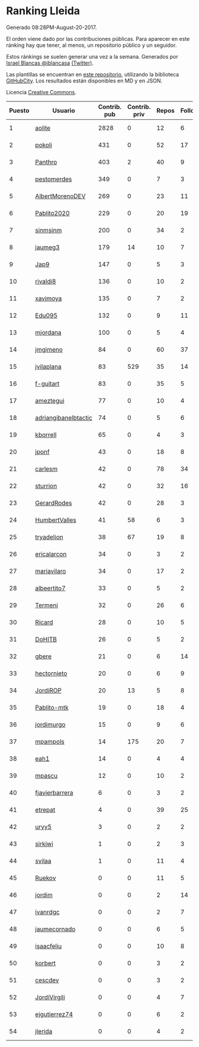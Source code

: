 # Ranking Lleida

Generado 08:28PM-August-20-2017.

El orden viene dado por las contribuciones públicas. Para aparecer en este ránking hay que tener, al menos, un repositorio público y un seguidor.

Estos ránkings se suelen generar una vez a la semana. Generados por [Israel Blancas @iblancasa](https://github.com/iblancasa/) [(Twitter)](https://twitter.com/iblancasa).

Las plantillas se encuentran en [este repositorio](https://github.com/iblancasa/GH-Spanish-Ranking), utilizando la biblioteca [GitHubCity](https://github.com/iblancasa/GitHubCity). Los resultados están disponibles en MD y en JSON.

Licencia [Creative Commons](https://creativecommons.org/licenses/by/4.0/).

| Puesto   |  Usuario  | Contrib. pub | Contrib. priv |Repos| Followers | Desde |  Avatar  |
|----------|-----------|--------------|---------------|-----|-----------|-------|----------|
|1|[aolite](https://github.com/aolite)|2828|0|12|6|2013-06-03|![aolite](https://avatars3.githubusercontent.com/u/4601466)|
|2|[pokoli](https://github.com/pokoli)|431|0|52|17|2011-10-30|![pokoli](https://avatars3.githubusercontent.com/u/1160726)|
|3|[Panthro](https://github.com/Panthro)|403|2|40|9|2012-03-22|![Panthro](https://avatars0.githubusercontent.com/u/1565421)|
|4|[pestomerdes](https://github.com/pestomerdes)|349|0|7|3|2015-02-16|![pestomerdes](https://avatars3.githubusercontent.com/u/11027833)|
|5|[AlbertMorenoDEV](https://github.com/AlbertMorenoDEV)|269|0|23|11|2010-03-04|![AlbertMorenoDEV](https://avatars1.githubusercontent.com/u/216042)|
|6|[Pablito2020](https://github.com/Pablito2020)|229|0|20|19|2016-04-24|![Pablito2020](https://avatars3.githubusercontent.com/u/18640261)|
|7|[sinmsinm](https://github.com/sinmsinm)|200|0|34|2|2012-05-16|![sinmsinm](https://avatars2.githubusercontent.com/u/1745437)|
|8|[jaumeg3](https://github.com/jaumeg3)|179|14|10|7|2016-07-14|![jaumeg3](https://avatars2.githubusercontent.com/u/20457801)|
|9|[Jap9](https://github.com/Jap9)|147|0|5|3|2016-02-09|![Jap9](https://avatars2.githubusercontent.com/u/17140922)|
|10|[rivaldi8](https://github.com/rivaldi8)|136|0|10|2|2011-11-11|![rivaldi8](https://avatars2.githubusercontent.com/u/1187977)|
|11|[xavimoya](https://github.com/xavimoya)|135|0|7|2|2014-11-25|![xavimoya](https://avatars0.githubusercontent.com/u/9944686)|
|12|[Edu095](https://github.com/Edu095)|132|0|9|11|2015-04-07|![Edu095](https://avatars0.githubusercontent.com/u/11843087)|
|13|[mjordana](https://github.com/mjordana)|100|0|5|4|2014-11-19|![mjordana](https://avatars2.githubusercontent.com/u/9840099)|
|14|[jmgimeno](https://github.com/jmgimeno)|84|0|60|37|2011-04-08|![jmgimeno](https://avatars1.githubusercontent.com/u/718396)|
|15|[jvilaplana](https://github.com/jvilaplana)|83|529|35|14|2011-04-15|![jvilaplana](https://avatars0.githubusercontent.com/u/732164)|
|16|[f-guitart](https://github.com/f-guitart)|83|0|35|5|2014-03-09|![f-guitart](https://avatars0.githubusercontent.com/u/6899142)|
|17|[ameztegui](https://github.com/ameztegui)|77|0|10|4|2014-07-02|![ameztegui](https://avatars1.githubusercontent.com/u/8050937)|
|18|[adriangibanelbtactic](https://github.com/adriangibanelbtactic)|74|0|5|6|2012-01-15|![adriangibanelbtactic](https://avatars2.githubusercontent.com/u/1331363)|
|19|[kborrell](https://github.com/kborrell)|65|0|4|3|2015-02-17|![kborrell](https://avatars1.githubusercontent.com/u/11043037)|
|20|[jponf](https://github.com/jponf)|43|0|18|8|2013-03-13|![jponf](https://avatars1.githubusercontent.com/u/3852560)|
|21|[carlesm](https://github.com/carlesm)|42|0|78|34|2008-05-01|![carlesm](https://avatars0.githubusercontent.com/u/9011)|
|22|[sturrion](https://github.com/sturrion)|42|0|32|16|2013-08-23|![sturrion](https://avatars0.githubusercontent.com/u/5296219)|
|23|[GerardRodes](https://github.com/GerardRodes)|42|0|28|3|2015-12-15|![GerardRodes](https://avatars3.githubusercontent.com/u/16310380)|
|24|[HumbertValles](https://github.com/HumbertValles)|41|58|6|3|2017-02-13|![HumbertValles](https://avatars1.githubusercontent.com/u/25740901)|
|25|[tryadelion](https://github.com/tryadelion)|38|67|19|8|2013-03-05|![tryadelion](https://avatars1.githubusercontent.com/u/3778474)|
|26|[ericalarcon](https://github.com/ericalarcon)|34|0|3|2|2013-08-28|![ericalarcon](https://avatars1.githubusercontent.com/u/5327861)|
|27|[mariavilaro](https://github.com/mariavilaro)|34|0|17|2|2015-01-13|![mariavilaro](https://avatars2.githubusercontent.com/u/10522884)|
|28|[albeertito7](https://github.com/albeertito7)|33|0|5|2|2017-02-13|![albeertito7](https://avatars2.githubusercontent.com/u/25740911)|
|29|[Termeni](https://github.com/Termeni)|32|0|26|6|2014-03-10|![Termeni](https://avatars2.githubusercontent.com/u/6905912)|
|30|[Ricard](https://github.com/Ricard)|28|0|10|5|2009-12-13|![Ricard](https://avatars0.githubusercontent.com/u/167117)|
|31|[DoHITB](https://github.com/DoHITB)|26|0|5|2|2016-01-19|![DoHITB](https://avatars2.githubusercontent.com/u/16784764)|
|32|[gbere](https://github.com/gbere)|21|0|6|14|2012-01-13|![gbere](https://avatars3.githubusercontent.com/u/1327334)|
|33|[hectornieto](https://github.com/hectornieto)|20|0|6|9|2014-04-15|![hectornieto](https://avatars3.githubusercontent.com/u/7302862)|
|34|[JordiROP](https://github.com/JordiROP)|20|13|5|8|2016-02-08|![JordiROP](https://avatars2.githubusercontent.com/u/17128072)|
|35|[Pablito-mtk](https://github.com/Pablito-mtk)|19|0|18|4|2016-09-29|![Pablito-mtk](https://avatars1.githubusercontent.com/u/22517501)|
|36|[jordimurgo](https://github.com/jordimurgo)|15|0|9|6|2013-10-23|![jordimurgo](https://avatars1.githubusercontent.com/u/5759992)|
|37|[mpampols](https://github.com/mpampols)|14|175|20|7|2010-11-12|![mpampols](https://avatars2.githubusercontent.com/u/479534)|
|38|[eah1](https://github.com/eah1)|14|0|4|4|2015-02-17|![eah1](https://avatars0.githubusercontent.com/u/11043022)|
|39|[mpascu](https://github.com/mpascu)|12|0|10|2|2015-02-12|![mpascu](https://avatars0.githubusercontent.com/u/10977699)|
|40|[fjavierbarrera](https://github.com/fjavierbarrera)|6|0|3|2|2014-12-16|![fjavierbarrera](https://avatars2.githubusercontent.com/u/10211156)|
|41|[etrepat](https://github.com/etrepat)|4|0|39|25|2009-11-04|![etrepat](https://avatars3.githubusercontent.com/u/148851)|
|42|[uryy5](https://github.com/uryy5)|3|0|2|2|2014-10-07|![uryy5](https://avatars2.githubusercontent.com/u/9052385)|
|43|[sirkiwi](https://github.com/sirkiwi)|1|0|2|3|2011-07-01|![sirkiwi](https://avatars1.githubusercontent.com/u/888555)|
|44|[svilaa](https://github.com/svilaa)|1|0|11|4|2013-09-23|![svilaa](https://avatars3.githubusercontent.com/u/5521724)|
|45|[Ruekov](https://github.com/Ruekov)|0|0|11|5|2010-12-27|![Ruekov](https://avatars3.githubusercontent.com/u/537713)|
|46|[jordim](https://github.com/jordim)|0|0|2|14|2011-04-10|![jordim](https://avatars2.githubusercontent.com/u/720886)|
|47|[ivanrdgc](https://github.com/ivanrdgc)|0|0|2|7|2012-03-28|![ivanrdgc](https://avatars0.githubusercontent.com/u/1584955)|
|48|[jaumecornado](https://github.com/jaumecornado)|0|0|6|5|2011-02-14|![jaumecornado](https://avatars3.githubusercontent.com/u/617176)|
|49|[isaacfeliu](https://github.com/isaacfeliu)|0|0|10|8|2008-04-10|![isaacfeliu](https://avatars3.githubusercontent.com/u/6287)|
|50|[korbert](https://github.com/korbert)|0|0|3|2|2013-03-08|![korbert](https://avatars1.githubusercontent.com/u/3808843)|
|51|[cescdev](https://github.com/cescdev)|0|0|3|2|2013-09-20|![cescdev](https://avatars3.githubusercontent.com/u/5502251)|
|52|[JordiVirgili](https://github.com/JordiVirgili)|0|0|4|7|2013-11-27|![JordiVirgili](https://avatars0.githubusercontent.com/u/6048532)|
|53|[ejgutierrez74](https://github.com/ejgutierrez74)|0|0|6|2|2015-03-14|![ejgutierrez74](https://avatars1.githubusercontent.com/u/11474846)|
|54|[jlerida](https://github.com/jlerida)|0|0|4|2|2015-05-12|![jlerida](https://avatars2.githubusercontent.com/u/12414567)|
